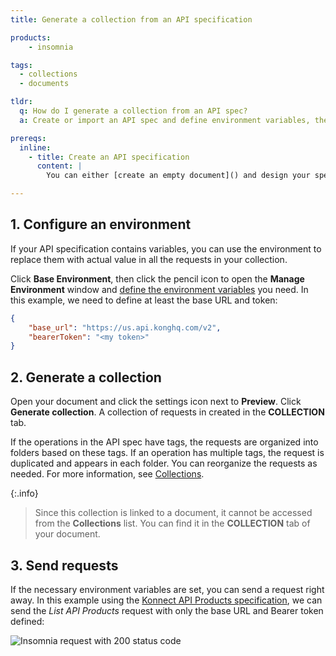 ```yaml
---
title: Generate a collection from an API specification

products:
    - insomnia

tags:
  - collections
  - documents

tldr: 
  q: How do I generate a collection from an API spec?
  a: Create or import an API spec and define environment variables, then click cog icon and click Generate collection.

prereqs:
  inline:
    - title: Create an API specification
      content: |
        You can either [create an empty document]() and design your specification from scratch, or [import an existing specification](). This example uses the [Konnect API Products specification](https://docs.konghq.com/konnect/api/api-products/latest/).

---
```


## 1. Configure an environment

If your API specification contains variables, you can use the environment to replace them with actual value in all the requests in your collection.

Click **Base Environment**, then click the pencil icon to open the **Manage Environment** window and [define the environment variables]() you need. In this example, we need to define at least the base URL and token:

```json
{
	"base_url": "https://us.api.konghq.com/v2",
	"bearerToken": "<my token>"
}
```

## 2. Generate a collection

Open your document and click the settings icon next to **Preview**. Click **Generate collection**. A collection of requests in created in the **COLLECTION** tab. 

If the operations in the API spec have tags, the requests are organized into folders based on these tags. If an operation has multiple tags, the request is duplicated and appears in each folder. You can reorganize the requests as needed. For more information, see [Collections]().

{:.info}
> Since this collection is linked to a document, it cannot be accessed from the **Collections** list. You can find it in the **COLLECTION** tab of your document.

## 3. Send requests

If the necessary environment variables are set, you can send a request right away. In this example using the [Konnect API Products specification](https://docs.konghq.com/konnect/api/api-products/latest/), we can send the *List API Products* request with only the base URL and Bearer token defined:

![Insomnia request with 200 status code](/assets/images/generate-collection-request.png)